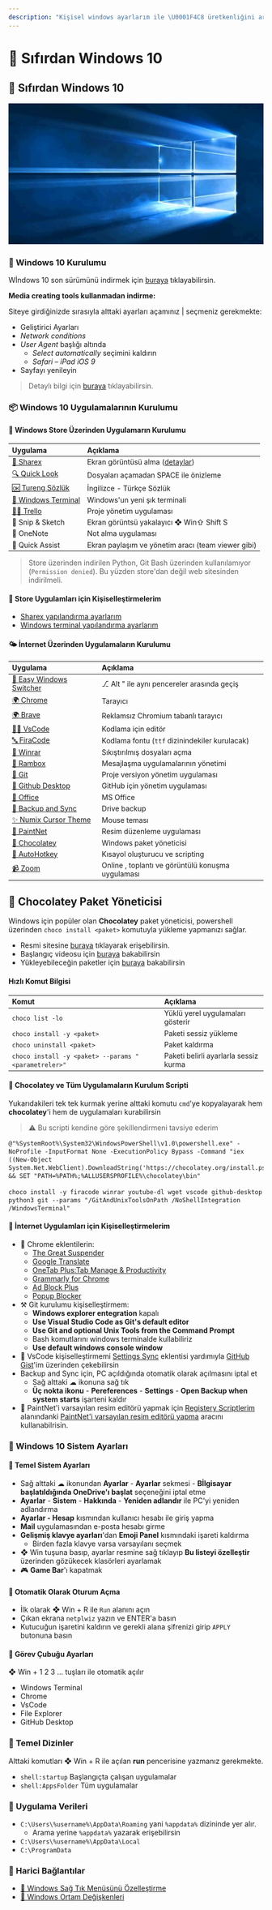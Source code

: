 ```yaml
---
description: "Kişisel windows ayarlarım ile \U0001F4C8 üretkenliğini arttırmaya ne dersin?"
---
```


# 🚀 Sıfırdan Windows 10

## 🚀 Sıfırdan Windows 10

![](../.gitbook/assets/windows_10_pic.png)

### 👷‍ Windows 10 Kurulumu

Wİndows 10 son sürümünü indirmek için [buraya](https://www.microsoft.com/tr-tr/software-download/windows10) tıklayabilirsin.

**Media creating tools kullanmadan indirme:**

Siteye girdiğinizde sırasıyla alttaki ayarları açamınız \| seçmeniz gerekmekte:

* Geliştirici Ayarları
* _Network conditions_
* _User Agent_ başlığı altında
  * _Select automatically_ seçimini kaldırın
  * _Safari – iPad iOS 9_
* Sayfayı yenileyin

> Detaylı bilgi için [buraya](https://pureinfotech.com/download-windows-10-iso-without-media-creation-tool/) tıklayabilirsin.

### 📦 Windows 10 Uygulamalarının Kurulumu

#### 👜 Windows Store Üzerinden Uygulamarın Kurulumu

| Uygulama | Açıklama |
| :--- | :--- |
| [🎴 Sharex](https://www.microsoft.com/tr-tr/p/sharex/9nblggh4z1sp?activetab=pivot%3Aoverviewtab) | Ekran görüntüsü alma \([detaylar](https://www.youtube.com/watch?v=NB32QYt8WfI)\) |
| [🔍 Quick Look](https://www.microsoft.com/tr-tr/p/quicklook/9nv4bs3l1h4s?activetab=pivot:overviewtab) | Dosyaları açamadan SPACE ile önizleme |
| [🆗 Tureng Sözlük](https://www.microsoft.com/tr-tr/p/tureng-sozluk/9wzdncrfjb1g?utm_source=AppAgg.com&utm_medium=AppAgg&utm_campaign=AppAgg&rtc=1&activetab=pivot:overviewtab) | İngilizce - Türkçe Sözlük |
| [🖤 Windows Terminal](https://www.microsoft.com/tr-tr/p/windows-terminal-preview/9n0dx20hk701?activetab=pivot:overviewtab) | Windows'un yeni şık terminali |
| [👨‍💼 Trello](https://www.microsoft.com/tr-tr/p/trello/9nblggh4xxvw?activetab=pivot:overviewtab) | Proje yönetim uygulaması |
| 🎴 Snip & Sketch | Ekran görüntsü yakalayıcı ❖ Win⇧ Shift S |
| 📔 OneNote | Not alma uygulaması |
| 🤝 Quick Assist | Ekran paylaşım ve yönetim aracı \(team viewer gibi\) |

> Store üzerinden indirilen Python, Git Bash üzerinden kullanılamıyor \(`Permission denied`\). Bu yüzden store'dan değil web sitesinden indirilmeli.

#### 🤸‍ Store Uygulamları için Kişiselleştirmelerim

* [Sharex yapılandırma ayarlarım](https://drive.google.com/uc?id=18qJhuV9gOZYnRBdKklEA0UmMnwyJO8xV)
* [Windows terminal yapılandırma ayarlarım](https://gist.github.com/yedhrab/748ed0216864c3ea0dea224d988c97cb)

#### 🌤 İnternet Üzerinden Uygulamaların Kurulumu

| Uygulama | Açıklama |
| :--- | :--- |
| [🔁 Easy Windows Switcher](https://neosmart.net/EasySwitch/) | ⎇ Alt " ile aynı pencereler arasında geçiş |
| [🌍 Chrome](https://www.google.com/chrome/) | Tarayıcı |
| [🌍 Brave](https://brave.com/) | Reklamsız Chromium tabanlı tarayıcı |
| [👨‍💻 VsCode](https://code.visualstudio.com/download) | Kodlama için editör |
| [🔤 FiraCode](https://github.com/tonsky/FiraCode) | Kodlama fontu \(`ttf` dizinindekiler kurulacak\) |
| [📂 Winrar](https://www.win-rar.com/download.html?&L=0) | Sıkıştırılmış dosyaları açma |
| [📨 Rambox](https://rambox.pro/#pricing) | Mesajlaşma uygulamalarının yönetimi |
| [🌳 Git](https://git-scm.com/downloads) | Proje versiyon yönetim uygulaması |
| [🐙 Github Desktop](https://desktop.github.com/) | GitHub için yönetim uygulaması |
| [🏢 Office](https://bit.ly/2kjVZe9) | MS Office |
| [📂 Backup and Sync](https://www.google.com/drive/download/backup-and-sync/) | Drive backup |
| [✨ Numix Cursor Theme](https://drive.google.com/uc?id=1odtFIqAEfnvBH5Zk5ZefPnm77kZIxxQp) | Mouse teması |
| [📐 PaintNet](https://www.dotpdn.com/downloads/pdn.html) | Resim düzenleme uygulaması |
| [🍫 Chocolatey](https://chocolatey.org/) | Windows paket yöneticisi |
| [💫 AutoHotkey](https://www.autohotkey.com/) | Kısayol oluşturucu ve scripting |
| [📹 Zoom](https://zoom.us/) | Online , toplantı ve görüntülü konuşma uygulaması |

## 🍫 Chocolatey Paket Yöneticisi

Windows için popüler olan **Chocolatey** paket yöneticisi, powershell üzerinden `choco install <paket>` komutuyla yükleme yapmanızı sağlar.

* Resmi sitesine [buraya](https://chocolatey.org/) tıklayarak erişebilirsin.
* Başlangıç videosu için [buraya](https://www.youtube.com/watch?v=hfgZYpo5moA) bakabilirsin
* Yükleyebileceğin paketler için [buraya](https://chocolatey.org/packages) bakabilirsin

#### Hızlı Komut Bilgisi

| Komut | Açıklama |
| :--- | :--- |
| `choco list -lo` | Yüklü yerel uygulamaları gösterir |
| `choco install -y <paket>` | Paketi sessiz yükleme |
| `choco uninstall <paket>` | Paket kaldırma |
| `choco install -y <paket> --params "<parametreler>"` | Paketi belirli ayarlarla sessiz kurma |

#### 🍫 Chocolatey ve Tüm Uygulamaların Kurulum Scripti

Yukarıdakileri tek tek kurmak yerine alttaki komutu `cmd`'ye kopyalayarak hem **chocolatey**'i hem de uygulamaları kurabilirsin

> ⚠ Bu scripti kendine göre şekillendirmeni tavsiye ederim

```text
@"%SystemRoot%\System32\WindowsPowerShell\v1.0\powershell.exe" -NoProfile -InputFormat None -ExecutionPolicy Bypass -Command "iex ((New-Object System.Net.WebClient).DownloadString('https://chocolatey.org/install.ps1'))" && SET "PATH=%PATH%;%ALLUSERSPROFILE%\chocolatey\bin"

choco install -y firacode winrar youtube-dl wget vscode github-desktop python3 git --params "/GitAndUnixToolsOnPath /NoShellIntegration /WindowsTerminal"
```

#### 🤸‍ İnternet Uygulamları için Kişiselleştirmelerim

* 🎇 Chrome eklentilerin:
  * [The Great Suspender](https://chrome.google.com/webstore/detail/the-great-suspender/klbibkeccnjlkjkiokjodocebajanakg?hl=en)
  * [Google Translate](https://chrome.google.com/webstore/search/translate?hl=en)
  * [OneTab Plus:Tab Manage & Productivity](https://chrome.google.com/webstore/detail/onetab-plustab-manage-pro/lepdjbhbkpfenckechpdfohdmkhogojf?hl=en)
  * [Grammarly for Chrome](https://chrome.google.com/webstore/detail/grammarly-for-chrome/kbfnbcaeplbcioakkpcpgfkobkghlhen?hl=en)
  * [Ad Block Plus](https://chrome.google.com/webstore/detail/adblock-plus-free-ad-bloc/cfhdojbkjhnklbpkdaibdccddilifddb)
  * [Popup Blocker](https://chrome.google.com/webstore/detail/pop-up-blocker-for-chrome/bkkbcggnhapdmkeljlodobbkopceiche)
* ⚒ Git kurulumu kişiselleştirmem:
  * **Windows explorer entegration** kapalı
  * **Use Visual Studio Code as Git's default editor**
  * **Use Git and optional Unix Tools from the Command Prompt**
  * Bash komutlarını windows terminalde kullabiliriz
  * **Use default windows console window**
* 🥧 VsCode kişiselleştirmemi [Settings Sync](https://marketplace.visualstudio.com/itemdetails?itemName=Shan.code-settings-sync) eklentisi yardımıyla [GitHub Gist](https://gist.github.com/yedhrab/4b13743a36cece5c3c22a5042897a83d)'im üzerinden çekebilirsin
* Backup and Sync için, PC açıldığında otomatik olarak açılmasını iptal et
  * Sağ alttaki ☁ ikonuna sağ tık
  * **Üç nokta ikonu** - **Pereferences** - **Settings** - **Open Backup when system starts** işarteni kaldır
* 🔧 PaintNet'i varsayılan resim editörü yapmak için [Registery Scriptlerim](https://github.com/yedhrab/YWindows10/tree/0c092d489e79c475b0a1f5ae555a12a98465b295/1%20-%20Sıfırdan%20Windows%2010/Registery%20Scriptlerim/README.md) alanındanki [PaintNet'i varsayılan resim editörü yapma](https://github.com/yedhrab/YWindows10/tree/0c092d489e79c475b0a1f5ae555a12a98465b295/1%20-%20Sıfırdan%20Windows%2010/Registery%20Scriptlerim/PaintNet%27i%20varsayılan%20resim%20editörü%20yapma.reg) aracını kullanabilrisin.

### 🔨 Windows 10 Sistem Ayarları

#### 🧱 Temel Sistem Ayarları

* Sağ alttaki ☁ ikonundan **Ayarlar** - **Ayarlar** sekmesi - **Bİlgisayar başlatıldığında OneDrive'ı başlat** seçeneğini iptal etme
* **Ayarlar** - **Sistem** - **Hakkında** - **Yeniden adlandır** ile PC'yi yeniden adlandırma
* **Ayarlar - Hesap** kısmından kullanıcı hesabı ile giriş yapma
* **Mail** uygulamasından e-posta hesabı girme
* **Gelişmiş klavye ayarları**'dan **Emoji Panel** kısmındaki işareti kaldırma
  * Birden fazla klavye varsa varsayılanı seçmek
* ❖ Win tuşuna basıp, ayarlar resmine sağ tıklayıp **Bu listeyi özelleştir** üzerinden gözükecek klasörleri ayarlamak
* 🎮 **Game Bar**'ı kapatmak

#### 🔑 Otomatik Olarak Oturum Açma

* İlk olarak ❖ Win + R ile `Run` alanını açın
* Çıkan ekrana `netplwiz` yazın ve ENTER'a basın
* Kutucuğun işaretini kaldırın ve gerekli alana şifrenizi girip `APPLY` butonuna basın

#### 🍢 Görev Çubuğu Ayarları

❖ Win + 1 2 3 ... tuşları ile otomatik açılır

* Windows Terminal
* Chrome
* VsCode
* File Explorer
* GitHub Desktop

### 📂 Temel Dizinler

Alttaki komutları ❖ Win + R ile açılan **run** pencerisine yazmanız gerekmekte.

* `shell:startup` Başlangıçta çalışan uygulamalar
* `shell:AppsFolder` Tüm uygulamalar

### 📀 Uygulama Verileri

* `C:\Users\%username%\AppData\Roaming` yani `%appdata%` dizininde yer alır.
  * Arama yerine `%appdata%` yazarak erişebilirsin
* `C:\Users\%username%\AppData\Local`
* `C:\ProgramData`

### 🔗 Harici Bağlantılar

* [🧱 Windows Sağ Tık Menüsünü Özelleştirme](https://github.com/yedhrab/YWindows10/tree/0c092d489e79c475b0a1f5ae555a12a98465b295/1%20-%20Sıfırdan%20Windows%2010/Windows%2010%20Diğer%20Notlar/Windows%20Sağ%20Tık%20Menüsünü%20Özelleştirme.md)
* [🌆 Windows Ortam Değişkenleri](https://github.com/yedhrab/YWindows10/tree/0c092d489e79c475b0a1f5ae555a12a98465b295/1%20-%20Sıfırdan%20Windows%2010/Windows%2010%20Diğer%20Notlar/Windows%20Ortam%20Değişkenleri.md)

